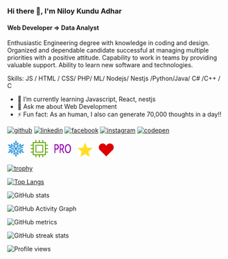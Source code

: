 
### Hi there 👋, I'm Niloy Kundu Adhar
#### Web Developer => Data Analyst


Enthusiastic Engineering degree with knowledge in coding and design. Organized and dependable candidate successful at managing multiple priorities with a positive attitude. Capability to work in teams by providing valuable support. Ability to learn new software and technologies.


Skills: JS / HTML / CSS/ PHP/ ML/ Nodejs/ Nestjs /Python/Java/ C# /C++ / C

- 🌱 I’m currently learning Javascript, React, nestjs 
- 💬 Ask me about Web Development 
- ⚡ Fun fact: As an human, I also can generate 70,000 thoughts in a day!!


[<img src='https://cdn.jsdelivr.net/npm/simple-icons@3.0.1/icons/github.svg' alt='github' height='40'>](https://github.com/niloy263)  [<img src='https://cdn.jsdelivr.net/npm/simple-icons@3.0.1/icons/linkedin.svg' alt='linkedin' height='40'>](https://www.linkedin.com/in/https://www.linkedin.com/in/niloy-kundu-99372424a//)  [<img src='https://cdn.jsdelivr.net/npm/simple-icons@3.0.1/icons/facebook.svg' alt='facebook' height='40'>](https://www.facebook.com/https://www.facebook.com/pepsmniloykundu)  [<img src='https://cdn.jsdelivr.net/npm/simple-icons@3.0.1/icons/instagram.svg' alt='instagram' height='40'>](https://www.instagram.com/https://instagram.com/niloy_kundu_//)  [<img src='https://cdn.jsdelivr.net/npm/simple-icons@3.0.1/icons/codepen.svg' alt='codepen' height='40'>](https://codepen.io/https://codepen.io/Niloy-Kundu-the-animator)  

<a href='https://archiveprogram.github.com/'><img src='https://raw.githubusercontent.com/acervenky/animated-github-badges/master/assets/acbadge.gif' width='40' height='40'></a> <a href='https://docs.github.com/en/developers'><img src='https://raw.githubusercontent.com/acervenky/animated-github-badges/master/assets/devbadge.gif' width='40' height='40'></a> <a href='https://github.com/pricing'><img src='https://raw.githubusercontent.com/acervenky/animated-github-badges/master/assets/pro.gif' width='40' height='40'></a> <a href='https://stars.github.com/'><img src='https://raw.githubusercontent.com/acervenky/animated-github-badges/master/assets/starbadge.gif' width='35' height='35'></a> <a href='https://docs.github.com/en/github/supporting-the-open-source-community-with-github-sponsors'><img src='https://raw.githubusercontent.com/acervenky/animated-github-badges/master/assets/sponsorbadge.gif' width='35' height='35'></a> 

[![trophy](https://github-profile-trophy.vercel.app/?username=niloy263)](https://github.com/ryo-ma/github-profile-trophy)

[![Top Langs](https://github-readme-stats.vercel.app/api/top-langs/?username=niloy263)](https://github.com/anuraghazra/github-readme-stats)

![GitHub stats](https://github-readme-stats.vercel.app/api?username=niloy263&show_icons=true&count_private=true)  

![GitHub Activity Graph](https://activity-graph.herokuapp.com/graph?username=niloy263)  

![GitHub metrics](https://metrics.lecoq.io/niloy263)  

![GitHub streak stats](https://streak-stats.demolab.com/?user=niloy263)  

![Profile views](https://gpvc.arturio.dev/niloy263)  
